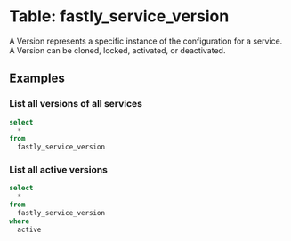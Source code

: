 # Table: fastly_service_version

A Version represents a specific instance of the configuration for a service. A Version can be cloned, locked, activated, or deactivated.

## Examples

### List all versions of all services

```sql
select
  *
from
  fastly_service_version
```

### List all active versions

```sql
select
  *
from
  fastly_service_version
where
  active
```
